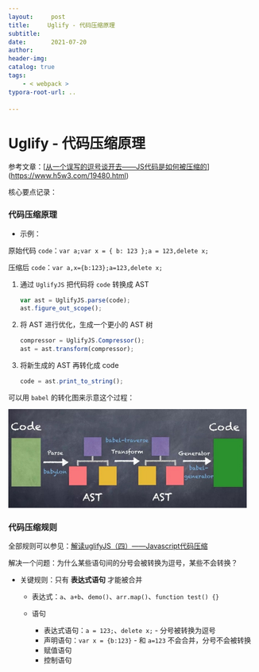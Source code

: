 ```yaml
---
layout:     post
title:     Uglify - 代码压缩原理
subtitle:  
date:       2021-07-20
author:     
header-img: 
catalog: true
tags:
    - < webpack >
typora-root-url: ..

---
```


# Uglify - 代码压缩原理

参考文章：[[从一个误写的逗号谈开去——JS代码是如何被压缩的](https://www.h5w3.com/19480.html)](https://www.h5w3.com/19480.html)

核心要点记录：

### 代码压缩原理

- 示例：

原始代码 `code`：`var a;var x = { b: 123 };a = 123,delete x;`

压缩后 `code`：`var a,x={b:123};a=123,delete x;`

1. 通过 `UglifyJS` 把代码将 `code` 转换成 AST

    ```js
    var ast = UglifyJS.parse(code);
    ast.figure_out_scope();
    ```

2. 将 AST 进行优化，生成一个更小的 AST 树

    ```js
    compressor = UglifyJS.Compressor();
    ast = ast.transform(compressor);
    ```

3. 将新生成的 AST 再转化成 code

    ```js
    code = ast.print_to_string();
    ```

可以用 `babel` 的转化图来示意这个过程：

<img src="/../img/assets_2019/bVbDNYp.png" alt="1.jpg" style="zoom:60%;" />

### 代码压缩规则

全部规则可以参见：[解读uglifyJS（四）——Javascript代码压缩](https://rapheal.sinaapp.com/2014/05/22/uglifyjs-squeeze/#more-705)

解决一个问题：为什么某些语句间的分号会被转换为逗号，某些不会转换？

- 关键规则：只有 **表达式语句** 才能被合并

    - 表达式：`a`、`a+b`、`demo()`、`arr.map()`、`function test() {}`

    - 语句

        - 表达式语句：`a = 123;`、`delete x;` - 分号被转换为逗号
        - 声明语句：`var x = {b:123}` - 和 `a=123` 不会合并，分号不会被转换
        - 赋值语句
        - 控制语句

        

